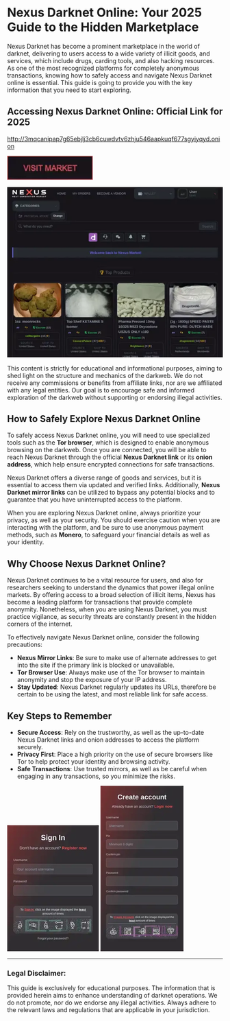 # Nexus Darknet Online: Your 2025 Guide to the Hidden Marketplace

Nexus Darknet has become a prominent marketplace in the world of darknet, delivering to users access to a wide variety of illicit goods, and services, which include drugs, carding tools, and also hacking resources. As one of the most recognized platforms for completely anonymous transactions, knowing how to safely access and navigate Nexus Darknet online is essential. This guide is going to provide you with the key information that you need to start exploring.

## Accessing Nexus Darknet Online: Official Link for 2025

http://3mqcanipap7g65ebjlj3cb6cuwdvtv6zhju546aapkuqf677sgyiyqyd.onion

[<img src="/src/screen.webp" width="200">](http://3mqcanipap7g65ebjlj3cb6cuwdvtv6zhju546aapkuqf677sgyiyqyd.onion)

<a href="http://3mqcanipap7g65ebjlj3cb6cuwdvtv6zhju546aapkuqf677sgyiyqyd.onion"><img src="/src/sketch.webp" alt="image" style="max-width: 100%;"></a>

This content is strictly for educational and informational purposes, aiming to shed light on the structure and mechanics of the darkweb. We do not receive any commissions or benefits from affiliate links, nor are we affiliated with any legal entities. Our goal is to encourage safe and informed exploration of the darkweb without supporting or endorsing illegal activities.

## How to Safely Explore Nexus Darknet Online

To safely access Nexus Darknet online, you will need to use specialized tools such as the **Tor browser**, which is designed to enable anonymous browsing on the darkweb. Once you are connected, you will be able to reach Nexus Darknet through the official **Nexus Darknet link** or its **onion address**, which help ensure encrypted connections for safe transactions.

Nexus Darknet offers a diverse range of goods and services, but it is essential to access them via updated and verified links. Additionally, **Nexus Darknet mirror links** can be utilized to bypass any potential blocks and to guarantee that you have uninterrupted access to the platform.

When you are exploring Nexus Darknet online, always prioritize your privacy, as well as your security. You should exercise caution when you are interacting with the platform, and be sure to use anonymous payment methods, such as **Monero**, to safeguard your financial details as well as your identity.

## Why Choose Nexus Darknet Online?

Nexus Darknet continues to be a vital resource for users, and also for researchers seeking to understand the dynamics that power illegal online markets. By offering access to a broad selection of illicit items, Nexus has become a leading platform for transactions that provide complete anonymity. Nonetheless, when you are using Nexus Darknet, you must practice vigilance, as security threats are constantly present in the hidden corners of the internet.

To effectively navigate Nexus Darknet online, consider the following precautions:

-   **Nexus Mirror Links**: Be sure to make use of alternate addresses to get into the site if the primary link is blocked or unavailable.
-   **Tor Browser Use**: Always make use of the Tor browser to maintain anonymity and stop the exposure of your IP address.
-   **Stay Updated**: Nexus Darknet regularly updates its URLs, therefore be certain to be using the latest, and most reliable link for safe access.

## Key Steps to Remember

-   **Secure Access**: Rely on the trustworthy, as well as the up-to-date Nexus Darknet links and onion addresses to access the platform securely.
-   **Privacy First**: Place a high priority on the use of secure browsers like Tor to help protect your identity and browsing activity.
-   **Safe Transactions**: Use trusted mirrors, as well as be careful when engaging in any transactions, so you minimize the risks.

<a href="http://3mqcanipap7g65ebjlj3cb6cuwdvtv6zhju546aapkuqf677sgyiyqyd.onion"><img src="/src/overlay.webp" alt="image" style="max-width: 100%;"></a>
<a href="http://3mqcanipap7g65ebjlj3cb6cuwdvtv6zhju546aapkuqf677sgyiyqyd.onion"><img src="/src/reset.webp" alt="image" style="max-width: 100%;"></a>

---

### Legal Disclaimer:

This guide is exclusively for educational purposes. The information that is provided herein aims to enhance understanding of darknet operations. We do not promote, nor do we endorse any illegal activities. Always adhere to the relevant laws and regulations that are applicable in your jurisdiction.